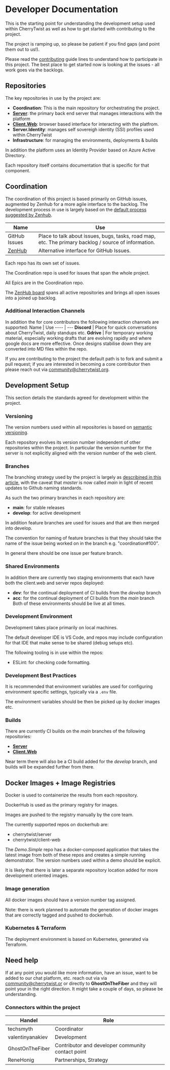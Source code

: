 # Developer Documentation
This is the starting point for understanding the development setup used within CherryTwist as well as how to get started with contributing to the project.

The project is ramping up, so please be patient if you find gaps (and point them out to us!).

Please read the [contributing](https://github.com/cherrytwist/.github/blob/master/CONTRIBUTING.md) guide lines to understand how to participate in this project. The best place to get started now is looking at the issues - all work goes via the backlogs. 

## Repositories
The key repositories in use by the project are:
- **Coordination**: This is the main repository for orchestrating the project.
- [**Server**](../Server): the primary back end server that manages interactions with the platform
- [**Client.Web**](../client.web): browser based interface for interacting with the platfrom.
- **Server.Identity**: manages self sovereigh identity (SSI) profiles used within CherryTwist
- **Infrastructure**: for managing the environments, deployments & builds

In addition the platform uses an Identity Provider based on Azure Active Directory.

Each repository itself contains documentation that is specific for that component.

## Coordination
The coordination of this project is based primarily on GitHub issues, augmented by Zenhub for a more agile interface to the backlog. The development process in use is largely based on the [default process suggested by Zenhub](https://help.zenhub.com/support/solutions/articles/43000010341). 

Name | Use
---- | ---
GitHub Issues | Place to talk about issues, bugs, tasks, road map, etc. The primary backlog / source of information.
[ZenHub](https://app.zenhub.com/workspaces/cherrytwist-5ecb98b262ebd9f4aec4194c) | Alternative interface for GitHub Issues.

Each repo has its own set of issues.

The Coordination repo is used for issues that span the whole project. 

All Epics are in the Coordination repo.

The [ZenHub board](https://app.zenhub.com/workspaces/cherrytwist-5ecb98b262ebd9f4aec4194c) spans all active repositories and brings all open issues into a joined up backlog. 

### Additional Interaction Channels
In addition the for core contributors the following interaction channels are supported:
Name | Use
---- | ---
**Discord** | Place for quick conversations about CherryTwist, daily standups etc.
**Gdrive** | For temporary working material, especially working drafts that are evolving rapidly and where google docs are more effective. Once designs stabilise down they are converted into MD files within the repo.

If you are contributing to the project the default path is to fork and submit a pull request; if you are interested in becoming a core contributor then please reach out via <community@cherrytwist.org>.




## Development Setup
This section details the standards agreed for development within the project. 

### Versioning
The version numbers used within all repositories is based on [semantic versioning](https://semver.org/). 

Each repository evolves its version number independent of other repositories within the project. In particular the version number for the server is not explicitly aligned with the version number of the web client.

### Branches
The branching strategy used by the project is largely as [describined in this article](https://nvie.com/posts/a-successful-git-branching-model), with the caveat that _master_ is now called _main_ in light of recent updates to Github naming standards. 

As such the two primary branches in each repository are:
* **main**: for stable releases
* **develop**: for active development

In addition feature branches are used for issues and that are then merged into develop. 

The convention for naming of feature branches is that they should take the name of the issue being worked on in the branch e.g. "coordination#100". 

In general there should be one issue per feature branch.

### Shared Environments
In addition there are currently two staging environments that each have both the client.web and server repos deployed:
- **dev**: for the continual deployment of CI builds from the _develop_ branch 
- **acc**: for the continual deployment of CI builds from the _main_ branch 
Both of these environments should be live at all times.

### Development Environment 
Development takes place primarily on local machines.

The default developer IDE is VS Code, and repos may include configuration for that IDE that make sense to be shared (debug setups etc).

The following tooling is in use within the repos:
- ESLint: for checking code formatting. 

### Development Best Practices
It is recommended that environment variables are used for configuring environment specific settings, typically via a `.env` file. 

The environment variables should be then be picked up by docker images etc. 

### Builds
There are currently CI builds on the _main_ branches of the following repositories:
- [**Server**](../server)
- [**Client.Web**](../client.web)

Near term there will also be a CI build added for the _develop_ branch, and builds will be expanded further from there. 

## Docker Images + Image Registries
Docker is used to containerize the results from each repository. 

DockerHub is used as the primary registry for images. 

Images are pushed to the registry manually by the core team. 

The currently supported repos on dockerhub are:
- cherrytwist/server
- cherrytwist/client-web 

The _Demo.Simple_ repo has a docker-composed application that takes the latest image from both of these repos and creates a simple running demonstrator. The version numbers used within a demo should be explicit. 

It is likely that there is later a separate repository location added for more development oriented images. 

### Image generation
All docker images should have a version number tag assigned. 

Note: there is work planned to automate the generation of docker images that are correctly tagged and pushed to dockerhub.

### Kubernetes & Terraform
The deployment environment is based on Kubernetes, generated via Terraform.

## Need help

If at any point you would like more information, have an issue, want to be added to our chat platform, etc. reach out via via <community@cherrytwist.or> or directly to **GhostOnTheFiber** and they will point your in the right direction. It might take a couple of days, so please be understanding.

### Connectors within the project

Handel | Role
------ | ----
techsmyth | Coordinator
valentinyanakiev | Development
GhostOnTheFiber | Contributor and developer community contact point
ReneHonig | Partnerships, Strategy

